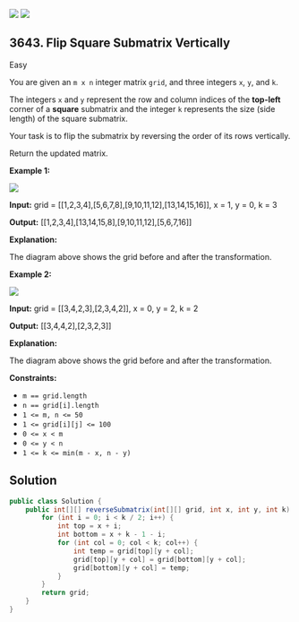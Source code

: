 [![](https://img.shields.io/github/stars/javadev/LeetCode-in-Java?label=Stars&style=flat-square)](https://github.com/javadev/LeetCode-in-Java)
[![](https://img.shields.io/github/forks/javadev/LeetCode-in-Java?label=Fork%20me%20on%20GitHub%20&style=flat-square)](https://github.com/javadev/LeetCode-in-Java/fork)

## 3643\. Flip Square Submatrix Vertically

Easy

You are given an `m x n` integer matrix `grid`, and three integers `x`, `y`, and `k`.

The integers `x` and `y` represent the row and column indices of the **top-left** corner of a **square** submatrix and the integer `k` represents the size (side length) of the square submatrix.

Your task is to flip the submatrix by reversing the order of its rows vertically.

Return the updated matrix.

**Example 1:**

![](https://assets.leetcode.com/uploads/2025/07/20/gridexmdrawio.png)

**Input:** grid = \[\[1,2,3,4],[5,6,7,8],[9,10,11,12],[13,14,15,16]], x = 1, y = 0, k = 3

**Output:** [[1,2,3,4],[13,14,15,8],[9,10,11,12],[5,6,7,16]]

**Explanation:**

The diagram above shows the grid before and after the transformation.

**Example 2:**

![](https://assets.leetcode.com/uploads/2025/07/20/gridexm2drawio.png)

**Input:** grid = \[\[3,4,2,3],[2,3,4,2]], x = 0, y = 2, k = 2

**Output:** [[3,4,4,2],[2,3,2,3]]

**Explanation:**

The diagram above shows the grid before and after the transformation.

**Constraints:**

*   `m == grid.length`
*   `n == grid[i].length`
*   `1 <= m, n <= 50`
*   `1 <= grid[i][j] <= 100`
*   `0 <= x < m`
*   `0 <= y < n`
*   `1 <= k <= min(m - x, n - y)`

## Solution

```java
public class Solution {
    public int[][] reverseSubmatrix(int[][] grid, int x, int y, int k) {
        for (int i = 0; i < k / 2; i++) {
            int top = x + i;
            int bottom = x + k - 1 - i;
            for (int col = 0; col < k; col++) {
                int temp = grid[top][y + col];
                grid[top][y + col] = grid[bottom][y + col];
                grid[bottom][y + col] = temp;
            }
        }
        return grid;
    }
}
```